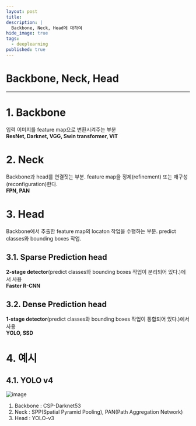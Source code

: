 ```yaml
---
layout: post
title: 
description: |
  Backbone, Neck, Head에 대하여
hide_image: true
tags:
  - deeplearning
published: true
---
```


# Backbone, Neck, Head
* * *

# 1. Backbone
입력 이미지를 feature map으로 변환시켜주는 부분   
**ResNet, Darknet, VGG, Swin transformer, ViT**

# 2. Neck
Backbone과 head를 연결짓는 부분. feature map을 정제(refinement) 또는 재구성(reconfiguration)한다.      
**FPN, PAN**


# 3. Head
Backbone에서 추출한 feature map의 locaton 작업을 수행하는 부분. predict classes와 bounding boxes 작업.   

## 3.1. Sparse Prediction head
**2-stage detector**(predict classes와 bounding boxes 작업이 분리되어 있다.)에서 사용     
**Faster R-CNN**
## 3.2. Dense Prediction head
**1-stage detector**(predict classes와 bounding boxes 작업이 통합되어 있다.)에서 사용   
**YOLO, SSD**


# 4. 예시
## 4.1. YOLO v4
![image](https://user-images.githubusercontent.com/69246778/176678827-2753a244-f750-4154-b7ad-92374012730f.png)
1) Backbone : CSP-Darknet53
2) Neck : SPP(Spatial Pyramid Pooling), PAN(Path Aggregation Network)
3) Head : YOLO-v3

